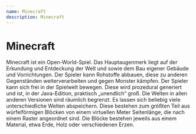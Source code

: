 ```yaml
---
name: Minecraft
description: Minecraft
---
```


# Minecraft

Minecraft ist ein Open-World-Spiel.
Das Hauptaugenmerk liegt auf der Erkundung und Entdeckung der Welt und sowie dem Bau eigener Gebäude und Vorrichtungen.
Der Spieler kann Rohstoffe abbauen, diese zu anderen Gegenständen weiterverarbeiten und gegen Monster kämpfen.
Der Spieler kann sich frei in der Spielwelt bewegen. Diese wird prozedural generiert und ist, in der Java-Edition, praktisch „unendlich“ groß.
Die Welten in allen anderen Versionen sind räumlich begrenzt. Es lassen sich beliebig viele unterschiedliche Welten abspeichern. Diese bestehen zum größten Teil aus würfelförmigen Blöcken von einem virtuellen Meter Seitenlänge, die nach einem Raster angeordnet sind.
Die Blöcke bestehen jeweils aus einem Material, etwa Erde, Holz oder verschiedenen Erzen.
